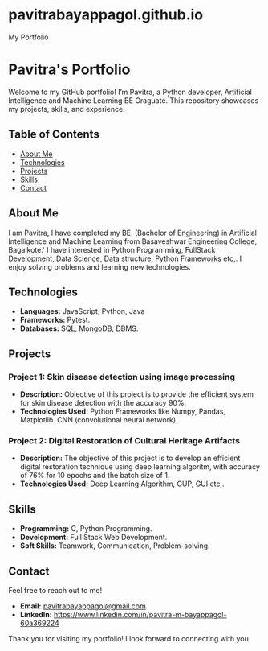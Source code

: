 # pavitrabayappagol.github.io
My Portfolio

# Pavitra's Portfolio

Welcome to my GitHub portfolio! I’m Pavitra, a Python developer, Artificial Intelligence and Machine Learning BE Graguate. This repository showcases my projects, skills, and experience.

## Table of Contents
- [About Me](#about-me)
- [Technologies](#technologies)
- [Projects](#projects)
- [Skills](#skills)
- [Contact](#contact)

## About Me
I am Pavitra, I have completed my BE. (Bachelor of Engineering) in Artificial Intelligence and Machine Learning from Basaveshwar Engineering College, Bagalkote.'
I have interested in Python Programming, FullStack Development, Data Science, Data structure, Python Frameworks etc,. I enjoy solving problems and learning new technologies.

## Technologies
- **Languages:**  JavaScript, Python, Java
- **Frameworks:** Pytest.
- **Databases:** SQL, MongoDB, DBMS.

## Projects

### Project 1: Skin disease detection using image processing
- **Description:** Objective of this project is to provide the efficient system for skin disease detection with the accuracy 90%.
- **Technologies Used:** Python Frameworks like Numpy, Pandas, Matplotlib. CNN (convolutional neural network).

### Project 2: Digital Restoration of Cultural Heritage Artifacts
- **Description:** The objective of this project is to develop an efficient digital restoration technique using deep learning algoritm, with accuracy of 76% for 10 epochs and the batch size of 1. 
- **Technologies Used:** Deep Learning Algorithm, GUP, GUI etc,.

## Skills
- **Programming:** C, Python Programming.
- **Development:** Full Stack Web Development.
- **Soft Skills:** Teamwork, Communication, Problem-solving.

## Contact
Feel free to reach out to me!

- **Email:** pavitrabayappagol@gmail.com
- **LinkedIn:** https://www.linkedin.com/in/pavitra-m-bayappagol-60a369224

Thank you for visiting my portfolio! I look forward to connecting with you.

